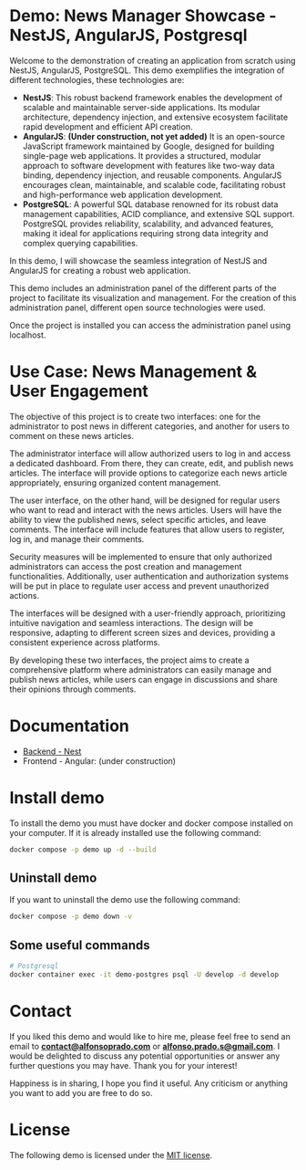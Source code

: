 # Demo: News Manager Showcase - NestJS, AngularJS, Postgresql 

Welcome to the demonstration of creating an application from scratch using NestJS, AngularJS, PostgreSQL. This demo exemplifies the integration of different technologies, these technologies are:

- **NestJS**: This robust backend framework enables the development of scalable and maintainable server-side applications. Its modular architecture, dependency injection, and extensive ecosystem facilitate rapid development and efficient API creation.
- **AngularJS**: **(Under construction, not yet added)** It is an open-source JavaScript framework maintained by Google, designed for building single-page web applications. It provides a structured, modular approach to software development with features like two-way data binding, dependency injection, and reusable components. AngularJS encourages clean, maintainable, and scalable code, facilitating robust and high-performance web application development.
- **PostgreSQL**: A powerful SQL database renowned for its robust data management capabilities, ACID compliance, and extensive SQL support. PostgreSQL provides reliability, scalability, and advanced features, making it ideal for applications requiring strong data integrity and complex querying capabilities.

In this demo, I will showcase the seamless integration of NestJS and AngularJS for creating a robust web application. 

This demo includes an administration panel of the different parts of the project to facilitate its visualization and management. For the creation of this administration panel, different open source technologies were used.

Once the project is installed you can access the administration panel using localhost.

# Use Case: News Management & User Engagement
The objective of this project is to create two interfaces: one for the administrator to post news in different categories, and another for users to comment on these news articles.

The administrator interface will allow authorized users to log in and access a dedicated dashboard. From there, they can create, edit, and publish news articles. The interface will provide options to categorize each news article appropriately, ensuring organized content management.

The user interface, on the other hand, will be designed for regular users who want to read and interact with the news articles. Users will have the ability to view the published news, select specific articles, and leave comments. The interface will include features that allow users to register, log in, and manage their comments.

Security measures will be implemented to ensure that only authorized administrators can access the post creation and management functionalities. Additionally, user authentication and authorization systems will be put in place to regulate user access and prevent unauthorized actions.

The interfaces will be designed with a user-friendly approach, prioritizing intuitive navigation and seamless interactions. The design will be responsive, adapting to different screen sizes and devices, providing a consistent experience across platforms.

By developing these two interfaces, the project aims to create a comprehensive platform where administrators can easily manage and publish news articles, while users can engage in discussions and share their opinions through comments.

# Documentation
- [Backend - Nest](./backend/README.md)
- Frontend - Angular: (under construction)

# Install demo
To install the demo you must have docker and docker compose installed on your computer.
If it is already installed use the following command:

```sh
docker compose -p demo up -d --build
```

## Uninstall demo
If you want to uninstall the demo use the following command:

```sh
docker compose -p demo down -v
```

## Some useful commands
```bash
# Postgresql
docker container exec -it demo-postgres psql -U develop -d develop
```

# Contact

If you liked this demo and would like to hire me, please feel free to send an email to **contact@alfonsoprado.com** or **alfonso.prado.s@gmail.com**. I would be delighted to discuss any potential opportunities or answer any further questions you may have. Thank you for your interest!

Happiness is in sharing, I hope you find it useful. Any criticism or anything you want to add you are free to do so.

# License

The following demo is licensed under the [MIT license](LICENSE).

